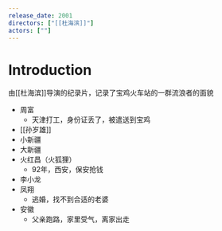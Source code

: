```yaml
---
release_date: 2001
directors: ["[[杜海滨]]"]
actors: [""]
---
```

# Introduction 
由[[杜海滨]]导演的纪录片，记录了宝鸡火车站的一群流浪者的面貌
- 周富
	- 天津打工，身份证丢了，被遣送到宝鸡
- [[孙岁雄]]
- 小新疆
- 大新疆
- 火红昌（火狐狸）
	- 92年，西安，保安抢钱
- 李小龙
- 凤翔
	- 逃婚，找不到合适的老婆
- 安徽
	- 父亲跑路，家里受气，离家出走